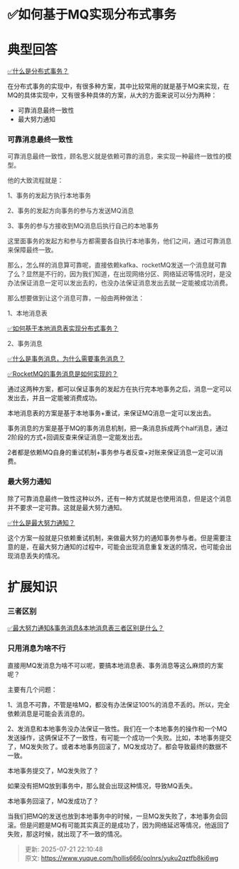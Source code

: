 # ✅如何基于MQ实现分布式事务

# 典型回答
[✅什么是分布式事务？](https://www.yuque.com/hollis666/oolnrs/pgzeqn8h4nxl1o6h)



在分布式事务的实现中，有很多种方案，其中比较常用的就是基于MQ来实现，在MQ的具体实现中，又有很多种具体的方案，从大的方面来说可以分为两种：

+ 可靠消息最终一致性
+ 最大努力通知



### 可靠消息最终一致性


<font style="color:rgb(51, 51, 51);">可靠消息最终一致性，顾名思义就是依赖可靠的消息，来实现一种最终一致性的模型。</font>

<font style="color:rgb(51, 51, 51);"></font>

<font style="color:rgb(51, 51, 51);">他的大致流程就是：</font>

<font style="color:rgb(51, 51, 51);">1、事务的发起方执行本地事务</font>

<font style="color:rgb(51, 51, 51);">2、事务的发起方向事务的参与方发送MQ消息</font>

<font style="color:rgb(51, 51, 51);">3、事务的参与方接收到MQ消息后执行自己的本地事务</font>

<font style="color:rgb(51, 51, 51);"></font>

<font style="color:rgb(51, 51, 51);">这里面事务的发起方和参与方都需要各自执行本地事务，他们之间，通过可靠消息来保障最终一致。</font>

<font style="color:rgb(51, 51, 51);"></font>

<font style="color:rgb(51, 51, 51);">那么，怎么样的消息算可靠呢，直接依赖kafka、rocketMQ发送一个消息就可靠了么？显然是不行的，因为我们知道，在出现网络分区、网络延迟等情况时，是没办法保证消息一定可以发出去的，也没办法保证消息发出去就一定能被成功消费。</font>

<font style="color:rgb(51, 51, 51);"></font>

<font style="color:rgb(51, 51, 51);">那么想要做到让这个消息可靠，一般由两种做法：</font>

<font style="color:rgb(51, 51, 51);"></font>

<font style="color:rgb(51, 51, 51);">1、本地消息表</font>

<font style="color:rgb(51, 51, 51);"></font>

[✅如何基于本地消息表实现分布式事务？](https://www.yuque.com/hollis666/oolnrs/xm675quxo1bc5qm8)



<font style="color:rgb(51, 51, 51);">2、事务消息</font>

<font style="color:rgb(51, 51, 51);"></font>

[✅什么是事务消息，为什么需要事务消息？](https://www.yuque.com/hollis666/oolnrs/awrtlggd35yanugp)



[✅RocketMQ的事务消息是如何实现的？](https://www.yuque.com/hollis666/oolnrs/abxh7z)

<font style="color:rgb(51, 51, 51);"></font>

通过这两种方案，都可以保证事务的发起方在执行完本地事务之后，消息一定可以发出去，并且一定能被消费成功。



本地消息表的方案是基于本地事务+重试，来保证MQ消息一定可以发出去。

事务消息的方案是基于MQ的事务消息机制，把一条消息拆成两个half消息，通过2阶段的方式+回调反查来保证消息一定能发出去。



2者都是依赖MQ自身的重试机制+事务参与者反查+对账来保证消息一定可以消费。





### 最大努力通知


除了可靠消息最终一致性这种以外，还有一种方式就是也使用消息，但是这个消息并不要求一定可靠。这就是最大努力通知。



[✅什么是最大努力通知？](https://www.yuque.com/hollis666/oolnrs/akhq6shbaqc61s5n)



这个方案一般就是只依赖重试机制，来做最大努力的通知事务参与者。但是需要注意的是，在最大努力通知的过程中，可能会出现消息重复发送的情况，也可能会出现消息丢失的情况。



# 扩展知识


### 三者区别


[✅最大努力通知&事务消息&本地消息表三者区别是什么？](https://www.yuque.com/hollis666/oolnrs/pxdtc3krterqhrfz)



### 只用消息为啥不行


直接用MQ发消息为啥不可以呢，要搞本地消息表、事务消息等这么麻烦的方案呢？



主要有几个问题：



1、消息不可靠，不管是啥MQ，都没有办法保证100%的消息不丢的。所以，完全依赖消息是可能会丢消息的。



2、发消息和本地事务没办法保证一致性。我们在一个本地事务的操作和一个MQ发送操作，这俩保证不了一致性，有可能一个成功一个失败。比如，本地事务提交了，MQ发失败了。或者本地事务回滚了，MQ发成功了。都会导致最终的数据不一致。



本地事务提交了，MQ发失败了？



如果没有把MQ放到事务中，那么就会出现这种情况，导致MQ丢失。



本地事务回滚了，MQ发成功了？



当我们把MQ的发送也放到本地事务中的时候，一旦MQ发失败了，本地事务会回滚。但是问题是MQ有可能其实真正的是成功了，因为网络延迟等情况，他返回了失败，那这时候，就出现了不一致的情况。



> 更新: 2025-07-21 22:10:48  
> 原文: <https://www.yuque.com/hollis666/oolnrs/yuku2qztfb8ki6wg>